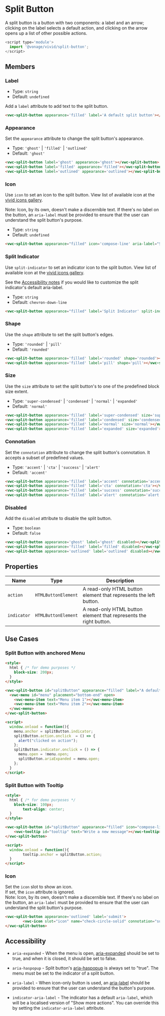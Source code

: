 # Split Button

A split button is a button with two components: a label and an arrow; clicking on the label selects a default action, and clicking on the arrow opens up a list of other possible actions.

```js
<script type='module'>
  import '@vonage/vivid/split-button';
</script>
```

## Members

### Label

- Type: `string`
- Default: `undefined`

Add a `label` attribute to add text to the split button.

```html preview
<vwc-split-button appearance='filled' label='A default split button'></vwc-split-button>
```

### Appearance

Set the `appearance` attribute to change the split button's appearance.

- Type: `'ghost'` | `'filled'` | `'outlined'`
- Default: `'ghost'`

```html preview
<vwc-split-button label='ghost' appearance='ghost'></vwc-split-button>
<vwc-split-button label='filled' appearance='filled'></vwc-split-button>
<vwc-split-button label='outlined' appearance='outlined'></vwc-split-button>
```

### Icon

Use `icon` to set an icon to the split button.
View list of available icon at the [vivid icons gallery](../../icons/icons-gallery).

Note: Icon, by its own, doesn't make a discernible text. If there's no label on the button, an `aria-label` must be provided to ensure that the user can understand the split button's purpose.

- Type: `string`
- Default: `undefined`

```html preview
<vwc-split-button appearance="filled" icon='compose-line' aria-label="Send Message"></vwc-split-button>
```

### Split Indicator

Use `split-indicator` to set an indicator icon to the split button.
View list of available icon at the [vivid icons gallery](../../icons/icons-gallery).

See the [Accessibility notes](#accessibility) if you would like to customize the split indicator's default aria-label.

- Type: `string`
- Default: `chevron-down-line`

```html preview
<vwc-split-button appearance="filled" label='Split Indicator' split-indicator="more-vertical-solid"></vwc-split-button>
```

### Shape

Use the `shape` attribute to set the split button's edges.

- Type: `'rounded'` | `'pill'`
- Default: `'rounded'`

```html preview
<vwc-split-button appearance='filled' label='rounded' shape='rounded'></vwc-split-button>
<vwc-split-button appearance='filled' label='pill' shape='pill'></vwc-split-button>
```

### Size

Use the `size` attribute to set the split button's to one of the predefined block size extent.

- Type: `'super-condensed'` | `'condensed'` | `'normal'` | `'expanded'`
- Default: `'normal'`

```html preview
<vwc-split-button appearance='filled' label='super-condensed' size='super-condensed'></vwc-split-button>
<vwc-split-button appearance='filled' label='condensed' size='condensed'></vwc-split-button>
<vwc-split-button appearance='filled' label='normal' size='normal'></vwc-split-button>
<vwc-split-button appearance='filled' label='expanded' size='expanded'></vwc-split-button>
```

### Connotation

Set the `connotation` attribute to change the split button's connotation.
It accepts a subset of predefined values.

- Type: `'accent'` | `'cta'` | `'success'` | `'alert'`
- Default: `'accent'`

```html preview
<vwc-split-button appearance='filled' label='accent' connotation='accent'></vwc-split-button>
<vwc-split-button appearance='filled' label='cta' connotation='cta'></vwc-split-button>
<vwc-split-button appearance='filled' label='success' connotation='success'></vwc-split-button>
<vwc-split-button appearance='filled' label='alert' connotation='alert'></vwc-split-button>
```

### Disabled

Add the `disabled` attribute to disable the split button.

- Type: `boolean`
- Default: `false`

```html preview
<vwc-split-button appearance='ghost' label='ghost' disabled></vwc-split-button>
<vwc-split-button appearance='filled' label='filled' disabled></vwc-split-button>
<vwc-split-button appearance='outlined' label='outlined' disabled></vwc-split-button>
```

## Properties

<div class="table-wrapper">

| Name     | Type        | Description                                                                              |
|----------| -------- |------------------------------------------------------------------------------------------|
| `action`  | `HTMLButtonElement` | A read-only HTML button element that represents the left button. |
| `indicator`  | `HTMLButtonElement` | A read-only HTML button element that represents the right button. |

</div>

## Use Cases

### Split Button with anchored Menu

```html preview
<style>
  html { /* for demo purposes */
    block-size: 200px;
  }
</style>

<vwc-split-button id="splitButton" appearance="filled" label="A default split button" aria-expanded="true">
  <vwc-menu id="menu" placement="bottom-end" open>
    <vwc-menu-item text="Menu item 1"></vwc-menu-item>
    <vwc-menu-item text="Menu item 2"></vwc-menu-item>
  </vwc-menu>
</vwc-split-button>

<script>
  window.onload = function(){ 
    menu.anchor = splitButton.indicator;
    splitButton.action.onclick  = () => {
      alert("clicked on action"); 
    };
    splitButton.indicator.onclick = () => { 
      menu.open = !menu.open; 
      splitButton.ariaExpanded = menu.open;
    };
  }
</script>
```

### Split Button with Tooltip

```html preview
<style>
  html { /* for demo purposes */
    block-size: 100px;
		text-align: center;
  }
</style>

<vwc-split-button id="splitButton" appearance="filled" icon="compose-line" aria-label="Write a new message">
	<vwc-tooltip id="tooltip" text="Write a new message"></vwc-tooltip>
</vwc-split-button>

<script>
  window.onload = function(){
		tooltip.anchor = splitButton.action;
  }
</script>
```

### Icon

Set the `icon` slot to show an icon.  
If set, the `icon` attribute is ignored.  
Note: Icon, by its own, doesn't make a discernible text. If there's no label on the button, an `aria-label` must be provided to ensure that the user can understand the split button's purpose.


```html preview
<vwc-split-button appearance='outlined' label='submit'>
		<vwc-icon slot="icon" name="check-circle-solid" connotation="success"></vwc-icon>
</vwc-split-button>
```

## Accessibility

- `aria-expanded` - When the menu is open, [aria-expanded](https://developer.mozilla.org/en-US/docs/Web/Accessibility/ARIA/Attributes/aria-expanded) should be set to true, and when it is closed, it should be set to false.

- `aria-haspopup` - Split button's [aria-haspopup](https://developer.mozilla.org/en-US/docs/Web/Accessibility/ARIA/Attributes/aria-haspopup) is always set to "true". The menu must be set to the indicator of a split button.

- `aria-label` - When icon-only button is used, an [aria-label](https://developer.mozilla.org/en-US/docs/Web/Accessibility/ARIA/Attributes/aria-label) should be provided to ensure that the user can understand the button's purpose.

- `indicator-aria-label` - The indicator has a default `aria-label`, which will be a localised version of "Show more actions". You can override this by setting the `indicator-aria-label` attribute.
